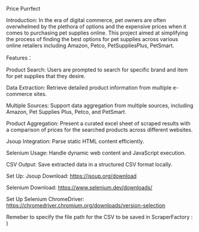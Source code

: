 Price Purrfect

Introduction:
In the era of digital commerce, pet owners are often overwhelmed by the plethora of options
and the expensive prices when it comes to purchasing pet supplies online. This project aimed
at simplifying the process of finding the best options for pet supplies across various online
retailers including Amazon, Petco, PetSuppliesPlus, PetSmart.

Features：

Product Search: Users are prompted to search for specific brand and item for pet supplies that
they desire.

Data Extraction: Retrieve detailed product information from multiple e-commerce sites.

Multiple Sources: Support data aggregation from multiple sources, including Amazon, Pet Supplies
Plus, Petco, and PetSmart.

Product Aggregation: Present a curated excel sheet of scraped results with a comparison of prices
for the searched products across different websites.

Jsoup Integration: Parse static HTML content efficiently.

Selenium Usage: Handle dynamic web content and JavaScript execution.

CSV Output: Save extracted data in a structured CSV format locally.

Set Up:
Jsoup Download: https://jsoup.org/download

Selenium Download: https://www.selenium.dev/downloads/

Set Up Selenium ChromeDriver: https://chromedriver.chromium.org/downloads/version-selection

Remeber to specify the file path for the CSV to be saved in ScraperFactory : ) 




